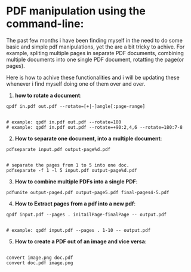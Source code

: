# PDF manipulation using the command-line:

The past few months i have been finding myself in the need to do some basic and simple pdf manipulations, yet the are a bit tricky to achive. For example, spliting multiple pages in separate PDF documents, combining multiple documents into one single PDF document, rotatting the page(or pages).

Here is how to achive these functionalities and i will be updating these whenever i find myself doing one of them over and over.


1. **how to rotate a document**:
```
qpdf in.pdf out.pdf --rotate=[+|-]angle[:page-range]


# example: qpdf in.pdf out.pdf --rotate=180 
# example: qpdf in.pdf out.pdf --rotate=+90:2,4,6 --rotate=180:7-8
```

2. **How to separate one document, into a multiple document**:

```
pdfseparate input.pdf output-page%d.pdf


# separate the pages from 1 to 5 into one doc.
pdfseparate -f 1 -l 5 input.pdf output-page%d.pdf
```

3. **How to combine multiple PDFs into a single PDF**:

```
pdfunite output-page4.pdf output-page5.pdf final-pages4-5.pdf
```

4. **How to Extract pages from a pdf into a new pdf**:
```
qpdf input.pdf --pages . initailPage-finalPage -- output.pdf


# example: qpdf input.pdf --pages . 1-10 -- output.pdf
```
5. **How to create a PDF out of an image and vice versa**:
```

convert image.png doc.pdf
convert doc.pdf image.png 
```
